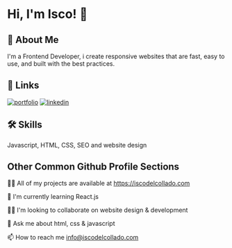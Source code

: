 
# Hi, I'm Isco! 👋


## 🚀 About Me
I'm a Frontend Developer, i create responsive websites that are fast, easy to use, and built with the best practices.


## 🔗 Links
[![portfolio](https://img.shields.io/badge/my_portfolio-000?style=for-the-badge&logo=ko-fi&logoColor=white)](https://iscodelcollado.com/)
[![linkedin](https://img.shields.io/badge/linkedin-0A66C2?style=for-the-badge&logo=linkedin&logoColor=white)](https://www.linkedin.com/in/franciscodelcollados/)


## 🛠 Skills
Javascript, HTML, CSS, SEO and website design


## Other Common Github Profile Sections
👩‍💻 All of my projects are available at https://iscodelcollado.com

🧠 I'm currently learning React.js

👯‍♀️ I'm looking to collaborate on website design & development

💬 Ask me about html, css & javascript

📫 How to reach me info@iscodelcollado.com


